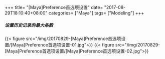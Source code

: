 +++
title= "[Maya]Preference首选项设置"
date= "2017-08-29T18:10:40+08:00"
categories= ["Maya"]
tags= ["Modeling"]
+++


##### 设置历史记录的最大条数
{{< figure src="/img/20170829-[Maya]Preference首选项设置/[Maya]Preference首选项设置-01.jpg">}}
{{< figure src="/img/20170829-[Maya]Preference首选项设置/[Maya]Preference首选项设置-02.jpg">}}